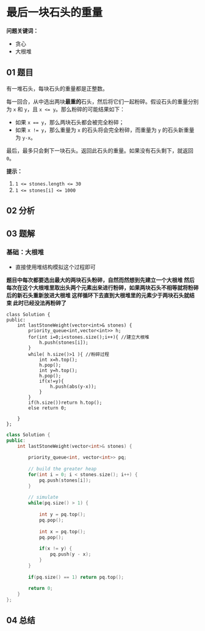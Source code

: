 # 最后一块石头的重量
**问题关键词：**

- 贪心
- 大根堆

## 01 题目

有一堆石头，每块石头的重量都是正整数。

每一回合，从中选出两块**最重的**石头，然后将它们一起粉碎。假设石头的重量分别为 `x` 和 `y`，且 `x <= y`。那么粉碎的可能结果如下：

- 如果 `x == y`，那么两块石头都会被完全粉碎；
- 如果 `x != y`，那么重量为 `x` 的石头将会完全粉碎，而重量为 `y` 的石头新重量为 `y-x`。

最后，最多只会剩下一块石头。返回此石头的重量。如果没有石头剩下，就返回 `0`。

 

**提示：**

1. `1 <= stones.length <= 30`
2. `1 <= stones[i] <= 1000`

## 02 分析



## 03 题解

### 基础：大根堆

- 直接使用堆结构模拟这个过程即可

**题目中每次都要选出最大的两块石头粉碎，自然而然想到先建立一个大根堆 然后每次在这个大根堆里取出头两个元素出来进行粉碎，如果两块石头不相等就将粉碎后的新石头重新放进大根堆 这样循环下去直到大根堆里的元素少于两块石头就结束 此时已经没法再粉碎了**

```
class Solution {
public:
    int lastStoneWeight(vector<int>& stones) {
        priority_queue<int,vector<int>> h;
        for(int i=0;i<stones.size();i++){ //建立大根堆
            h.push(stones[i]);
        }
        while( h.size()>1 ){ //粉碎过程
            int x=h.top();
            h.pop();
            int y=h.top();
            h.pop();
            if(x!=y){
                h.push(abs(y-x));
            }
        }
        if(h.size())return h.top();
        else return 0;
        
    }
};
```

```c++
class Solution {
public:
    int lastStoneWeight(vector<int>& stones) {
        
        priority_queue<int, vector<int>> pq;
        
        // build the greater heap
        for(int i = 0; i < stones.size(); i++) {
            pq.push(stones[i]);
        }
        
        // simulate
        while(pq.size() > 1) {
            
            int y = pq.top();
            pq.pop();
            
            int x = pq.top();
            pq.pop();
            
            if(x != y) {
                pq.push(y - x);
            }
        }
        
        if(pq.size() == 1) return pq.top();
        
        return 0;
    }
};
```

## 04 总结

